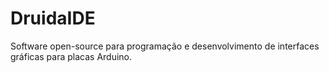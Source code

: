 # DruidaIDE
Software open-source para programação e desenvolvimento de interfaces gráficas para placas Arduino.

